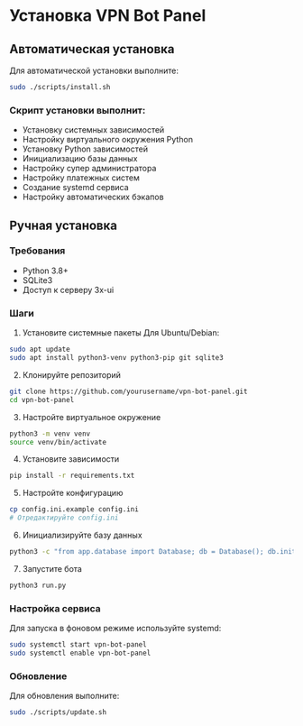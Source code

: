 # Установка VPN Bot Panel

## Автоматическая установка

Для автоматической установки выполните:

```bash
sudo ./scripts/install.sh
```

### Скрипт установки выполнит:

* Установку системных зависимостей
* Настройку виртуального окружения Python
* Установку Python зависимостей
* Инициализацию базы данных
* Настройку супер администратора
* Настройку платежных систем
* Создание systemd сервиса
* Настройку автоматических бэкапов

## Ручная установка
### Требования
* Python 3.8+
* SQLite3
* Доступ к серверу 3x-ui
### Шаги
1. Установите системные пакеты
Для Ubuntu/Debian:
```bash
sudo apt update
sudo apt install python3-venv python3-pip git sqlite3
```
2. Клонируйте репозиторий
```bash
git clone https://github.com/yourusername/vpn-bot-panel.git
cd vpn-bot-panel
```
3. Настройте виртуальное окружение
```bash
python3 -m venv venv
source venv/bin/activate
```
4. Установите зависимости
```bash
pip install -r requirements.txt
```
5. Настройте конфигурацию
```bash
cp config.ini.example config.ini
# Отредактируйте config.ini
```
6. Инициализируйте базу данных
```bash
python3 -c "from app.database import Database; db = Database(); db.init_db()"
```
7. Запустите бота
```bash
python3 run.py
```
### Настройка сервиса
Для запуска в фоновом режиме используйте systemd:
```bash
sudo systemctl start vpn-bot-panel
sudo systemctl enable vpn-bot-panel
```
### Обновление
Для обновления выполните:
```bash
sudo ./scripts/update.sh
```

